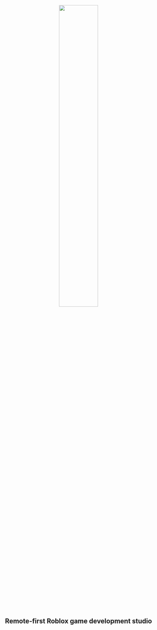 <div align="center">
	<style>
		.responsive-img {
			width: 50%;
		}
	</style>
	<picture>
		<source media="(prefers-color-scheme: dark)" srcset="https://i.imgur.com/L6caRLj.png">
		<source media="(prefers-color-scheme: light)" srcset="https://i.imgur.com/6X5JieM.png">
		<img src="https://i.imgur.com/6X5JieM.png" class="responsive-img">
	</picture>

  ## Remote-first Roblox game development studio
</div>
